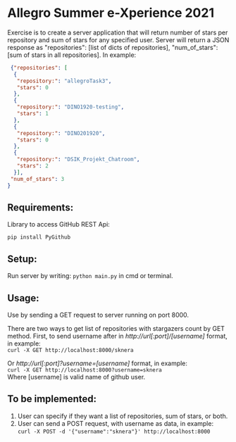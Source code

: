 # Allegro Summer e-Xperience 2021
Exercise is to create a server application that will return number of stars per repository and sum of stars for any specified user.
Server will return a JSON response as  "repositories": [list of dicts of repositories], "num_of_stars": [sum of stars in all repositories].
In example:
```json
 {"repositories": [
  {
   "repository:": "allegroTask3",
   "stars": 0
  },
  {
   "repository:": "DINO1920-testing",
   "stars": 1
  },
  {
   "repository:": "DINO201920",
   "stars": 0
  },
  {
   "repository:": "DSIK_Projekt_Chatroom",
   "stars": 2
  }],
 "num_of_stars": 3
}
```

## Requirements:
Library to access GitHub REST Api:

`pip install PyGithub`

## Setup:
Run server by writing:
` python main.py `
in cmd or terminal.

## Usage:

Use by sending a GET request to server running on port 8000.

There are two ways to get list of repositories with stargazers count by GET method.
First, to send username after in _http​://url[:port]/[username]_ format, in example: <br>
` curl -X GET http://localhost:8000/sknera `

Or  _http​://url[:port]?username=[username]_  format, in example: <br>
`curl -X GET http://localhost:8000?username=sknera `<br>
Where [username] is valid name of github user.

## To be implemented:
1. User can specify if they want a list of repositories, sum of stars, or both.
2. User can send a POST request, with username as data, in example: <br> 
   ` curl -X POST -d '{"username":"sknera"}' http://localhost:8000 `


